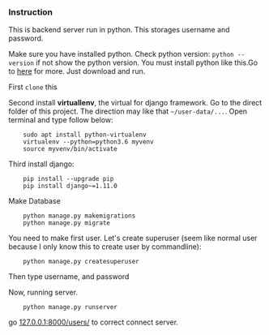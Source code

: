 ### Instruction
This is backend server run in python. This storages username and password.

Make sure you have installed python.
Check python version:
`python --version`
if not show the python version. You must install python like this.Go to [here](https://www.python.org) for more. Just download and run.

First `clone` this

Second install **virtuallenv**, the virtual for django framework. Go to the direct folder of this project. The direction may
like that `~/user-data/...`. Open terminal and type follow below:

```
    sudo apt install python-virtualenv
    virtualenv --python=python3.6 myvenv
    source myvenv/bin/activate
```

Third install django:
```
    pip install --upgrade pip
    pip install django~=1.11.0
```

Make Database
```
    python manage.py makemigrations
    python manage.py migrate
```

You need to make first user. Let's create superuser (seem like normal user because I only know this to create user by commandline):

```
    python manage.py createsuperuser
```
Then type username, and password

Now, running server.
```
    python manage.py runserver
```

go [127.0.0.1:8000/users/](http://127.0.0.1:8000/users) to correct connect server.